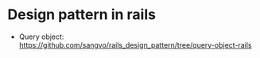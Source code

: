# Design pattern in rails
- Query object: https://github.com/sangvo/rails_design_pattern/tree/query-object-rails
